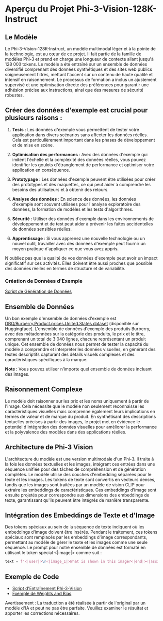 # Aperçu du Projet Phi-3-Vision-128K-Instruct

## Le Modèle

Le Phi-3-Vision-128K-Instruct, un modèle multimodal léger et à la pointe de la technologie, est au cœur de ce projet. Il fait partie de la famille de modèles Phi-3 et prend en charge une longueur de contexte allant jusqu'à 128 000 tokens. Le modèle a été entraîné sur un ensemble de données diversifié comprenant des données synthétiques et des sites web publics soigneusement filtrés, mettant l'accent sur un contenu de haute qualité et intensif en raisonnement. Le processus de formation a inclus un ajustement supervisé et une optimisation directe des préférences pour garantir une adhésion précise aux instructions, ainsi que des mesures de sécurité robustes.

## Créer des données d'exemple est crucial pour plusieurs raisons :

1. **Tests** : Les données d'exemple vous permettent de tester votre application dans divers scénarios sans affecter les données réelles. Cela est particulièrement important dans les phases de développement et de mise en scène.

2. **Optimisation des performances** : Avec des données d'exemple qui imitent l'échelle et la complexité des données réelles, vous pouvez identifier les goulots d'étranglement de performance et optimiser votre application en conséquence.

3. **Prototypage** : Les données d'exemple peuvent être utilisées pour créer des prototypes et des maquettes, ce qui peut aider à comprendre les besoins des utilisateurs et à obtenir des retours.

4. **Analyse des données** : En science des données, les données d'exemple sont souvent utilisées pour l'analyse exploratoire des données, la formation de modèles et les tests d'algorithmes.

5. **Sécurité** : Utiliser des données d'exemple dans les environnements de développement et de test peut aider à prévenir les fuites accidentelles de données sensibles réelles.

6. **Apprentissage** : Si vous apprenez une nouvelle technologie ou un nouvel outil, travailler avec des données d'exemple peut fournir un moyen pratique d'appliquer ce que vous avez appris.

N'oubliez pas que la qualité de vos données d'exemple peut avoir un impact significatif sur ces activités. Elles doivent être aussi proches que possible des données réelles en termes de structure et de variabilité.

### Création de Données d'Exemple
[Script de Génération de Données](./CreatingSampleData.md)

## Ensemble de Données

Un bon exemple d'ensemble de données d'exemple est [DBQ/Burberry.Product.prices.United.States dataset](https://huggingface.co/datasets/DBQ/Burberry.Product.prices.United.States) (disponible sur Huggingface). 
L'ensemble de données d'exemple des produits Burberry, avec des métadonnées sur la catégorie des produits, le prix et le titre, comprenant un total de 3 040 lignes, chacune représentant un produit unique. Cet ensemble de données nous permet de tester la capacité du modèle à comprendre et interpréter les données visuelles, en générant des textes descriptifs capturant des détails visuels complexes et des caractéristiques spécifiques à la marque.

**Note :** Vous pouvez utiliser n'importe quel ensemble de données incluant des images.

## Raisonnement Complexe

Le modèle doit raisonner sur les prix et les noms uniquement à partir de l'image. Cela nécessite que le modèle non seulement reconnaisse les caractéristiques visuelles mais comprenne également leurs implications en termes de valeur et de marque du produit. En synthétisant des descriptions textuelles précises à partir des images, le projet met en évidence le potentiel d'intégration des données visuelles pour améliorer la performance et la polyvalence des modèles dans des applications réelles.

## Architecture de Phi-3 Vision

L'architecture du modèle est une version multimodale d'un Phi-3. Il traite à la fois les données textuelles et les images, intégrant ces entrées dans une séquence unifiée pour des tâches de compréhension et de génération complètes. Le modèle utilise des couches d'embedding séparées pour le texte et les images. Les tokens de texte sont convertis en vecteurs denses, tandis que les images sont traitées par un modèle de vision CLIP pour extraire les embeddings de caractéristiques. Ces embeddings d'image sont ensuite projetés pour correspondre aux dimensions des embeddings de texte, garantissant qu'ils peuvent être intégrés de manière transparente.

## Intégration des Embeddings de Texte et d'Image

Des tokens spéciaux au sein de la séquence de texte indiquent où les embeddings d'image doivent être insérés. Pendant le traitement, ces tokens spéciaux sont remplacés par les embeddings d'image correspondants, permettant au modèle de gérer le texte et les images comme une seule séquence. Le prompt pour notre ensemble de données est formaté en utilisant le token spécial <|image|> comme suit :

```python
text = f"<|user|>\n<|image_1|>What is shown in this image?<|end|><|assistant|>\nProduct: {row['title']}, Category: {row['category3_code']}, Full Price: {row['full_price']}<|end|>"
```

## Exemple de Code
- [Script d'Entraînement Phi-3-Vision](../../code/04.Finetuning/Phi-3-vision-Trainingscript.py)
- [Exemple de Weights and Bias](https://wandb.ai/byyoung3/mlnews3/reports/How-to-fine-tune-Phi-3-vision-on-a-custom-dataset--Vmlldzo4MTEzMTg3)

Avertissement : La traduction a été réalisée à partir de l'original par un modèle d'IA et peut ne pas être parfaite. Veuillez examiner le résultat et apporter les corrections nécessaires.